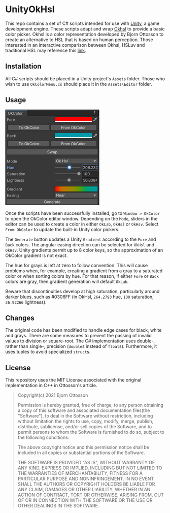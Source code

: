 # UnityOkHsl

This repo contains a set of C# scripts intended for use with [Unity](https://unity.com/), a game development engine. These scripts adapt and wrap [Okhsl](https://bottosson.github.io/posts/colorpicker/) to provide a basic color picker. Okhsl is a color representation developed by Bjorn Ottosson to create an alternative to HSL that is based on human perception. Those interested in an interactive comparison between Okhsl, HSLuv and traditional HSL may reference this [link](https://bottosson.github.io/misc/colorpicker/).

## Installation

All C# scripts should be placed in a Unity project's `Assets` folder. Those who wish to use `OkColorMenu.cs` should place it in the `Assets\Editor` folder.

## Usage

![Screen Cap](screenCap.png)

Once the scripts have been successfully installed, go to `Window > OkColor` to open the OkColor editor window. Depending on the `Mode`, sliders in the editor can be used to create a color in either `OkLab`, `OkHsl` or `OkHsv`. Select `From OkColor` to update the built-in Unity color pickers.

The `Generate` button updates a Unity `Gradient` according to the `Fore` and `Back` colors. The angular easing direction can be selected for `OkHsl` and `OkHsv`. Unity gradients permit up to 8 color keys, so the approximation of an OkColor gradient is not exact.

The hue for grays is left at zero to follow convention. This will cause problems when, for example, creating a gradient from a gray to a saturated color or when sorting colors by hue. For that reason, if either `Fore` or `Back` colors are gray, then gradient generation will default `OkLab`.

Beware that discontinuities develop at high saturation, particularly around darker blues, such as #0306FF (in OkHsl, `264.2793` hue, `100` saturation, `36.92266` lightness).

## Changes

The original code has been modified to handle edge cases for black, white and grays. There are some measures to prevent the passing of invalid values to division or square-root. The C# implementation uses double-, rather than single-, precision (`double`s instead of `float`s). Furthermore, it uses tuples to avoid specialized `struct`s.

## License

This repository uses the MIT License associated with the original implementation in C++ in Ottosson's article.

> Copyright(c) 2021 Bjorn Ottosson
>
> Permission is hereby granted, free of charge, to any person obtaining a copy of
> this software and associated documentation files(the "Software"), to deal in
> the Software without restriction, including without limitation the rights to
> use, copy, modify, merge, publish, distribute, sublicense, and/or sell copies
> of the Software, and to permit persons to whom the Software is furnished to do
> so, subject to the following conditions:
>
> The above copyright notice and this permission notice shall be included in all
> copies or substantial portions of the Software.
>
> THE SOFTWARE IS PROVIDED "AS IS", WITHOUT WARRANTY OF ANY KIND, EXPRESS OR
> IMPLIED, INCLUDING BUT NOT LIMITED TO THE WARRANTIES OF MERCHANTABILITY,
> FITNESS FOR A PARTICULAR PURPOSE AND NONINFRINGEMENT. IN NO EVENT SHALL THE
> AUTHORS OR COPYRIGHT HOLDERS BE LIABLE FOR ANY CLAIM, DAMAGES OR OTHER
> LIABILITY, WHETHER IN AN ACTION OF CONTRACT, TORT OR OTHERWISE, ARISING FROM,
> OUT OF OR IN CONNECTION WITH THE SOFTWARE OR THE USE OR OTHER DEALINGS IN THE
> SOFTWARE.